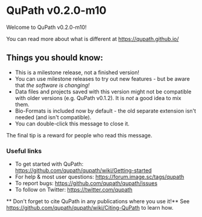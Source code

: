 QuPath v0.2.0-m10
=================

Welcome to QuPath v0.2.0-m10!

You can read more about what is different at https://qupath.github.io/

## Things you should know:
* This is a milestone release, not a finished version!
* You can use milestone releases to try out new features - but be aware that *the software is changing!*
* Data files and projects saved with this version might not be compatible with older versions (e.g. QuPath v0.1.2). It is *not* a good idea to mix them.
* Bio-Formats is included now by default - the old separate extension isn't needed (and isn't compatible).
* You can double-click this message to close it.

The final tip is a reward for people who read this message.


### Useful links
* To get started with QuPath: https://github.com/qupath/qupath/wiki/Getting-started
* For help & most user questions: https://forum.image.sc/tags/qupath
* To report bugs: https://github.com/qupath/qupath/issues
* To follow on Twitter: https://twitter.com/qupath

** Don't forget to cite QuPath in any publications where you use it!**
See https://github.com/qupath/qupath/wiki/Citing-QuPath to learn how.
